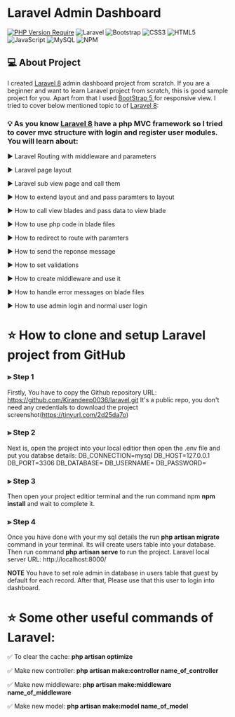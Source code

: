# Laravel Admin Dashboard

[![PHP Version Require](https://img.shields.io/badge/PHP-777BB4?style=for-the-badge&logo=php&logoColor=white)](https://img.shields.io/badge/PHP-777BB4?style=for-the-badge&logo=php&logoColor=white)
![Laravel](https://img.shields.io/badge/laravel-%23FF2D20.svg?style=for-the-badge&logo=laravel&logoColor=white)
![Bootstrap](https://img.shields.io/badge/bootstrap-%238511FA.svg?style=for-the-badge&logo=bootstrap&logoColor=white)
![CSS3](https://img.shields.io/badge/css3-%231572B6.svg?style=for-the-badge&logo=css3&logoColor=white)
![HTML5](https://img.shields.io/badge/html5-%23E34F26.svg?style=for-the-badge&logo=html5&logoColor=white) 
![JavaScript](https://img.shields.io/badge/javascript-%23323330.svg?style=for-the-badge&logo=javascript&logoColor=%23F7DF1E)
![MySQL](https://img.shields.io/badge/mysql-%2300f.svg?style=for-the-badge&logo=mysql&logoColor=white)
![NPM](https://img.shields.io/badge/NPM-%23CB3837.svg?style=for-the-badge&logo=npm&logoColor=white)

## 💻 About Project
I created <a href="https://laravel.com/docs/8.x/releases">Laravel 8</a> admin dashboard project from scratch. If you are a beginner and want to learn Laravel project from scratch, this is good sample project for you. Apart from that I used <a href="https://getbootstrap.com/">BootStrap 5 </a> for responsive view. I tried to cover below mentioned topic to of <a href="https://laravel.com/docs/8.x/releases">Laravel 8</a>:

### 💡 As you know <a href="https://laravel.com/docs/8.x/releases">Laravel 8</a> have a php MVC framework so I tried to cover mvc structure with login and register user modules. You will learn about:
▶ Laravel Routing with middleware and parameters

▶ Laravel page layout

▶ Laravel sub view page and call them

▶ How to extend layout and and pass paramters to layout

▶ How to call view blades and pass data to view blade 

▶ How to use php code in blade files

▶ How to redirect to route with paramters

▶ How to send the reponse message 

▶ How to set validations

▶ How to create middleware and use it

▶ How to handle error messages on blade files

▶ How to use admin login and normal user login



# ⭐ How to clone and setup Laravel project from GitHub

### ⪢ Step 1
Firstly, You have to copy the Github repository URL:
https://github.com/Kirandeep0036/laravel.git
It's a public repo, you don't need any credentials to download the project
screenshot(https://tinyurl.com/2d25da7o)

### ⪢ Step 2
Next is, open the project into your local editior then open the .env file and put you databse details:
DB_CONNECTION=mysql
DB_HOST=127.0.0.1
DB_PORT=3306
DB_DATABASE=
DB_USERNAME=
DB_PASSWORD=

### ⪢ Step 3
Then open your project editior terminal and the run command npm <b>npm install</b> and wait to complete it.

### ⪢ Step 4
Once you have done with your my sql details the run <b>php artisan migrate</b> command in your terminal. Its will create users table into your database. Then run command <b>php artisan serve</b> to run the project. Laravel local server URL:
http://localhost:8000/

<b>NOTE</b> You have to set role admin in database in users table that guest by default for each record. After that, Please use that this user to login into dashboard.

# ⭐ Some other useful commands of Laravel:
✅ To clear the cache: <b>php artisan optimize</b>

✅ Make new controller:<b> php artisan make:controller name_of_controller</b>

✅ Make new middleware: <b>php artisan make:middleware name_of_middleware</b>

✅ Make new model: <b>php artisan make:model name_of_model</b>
